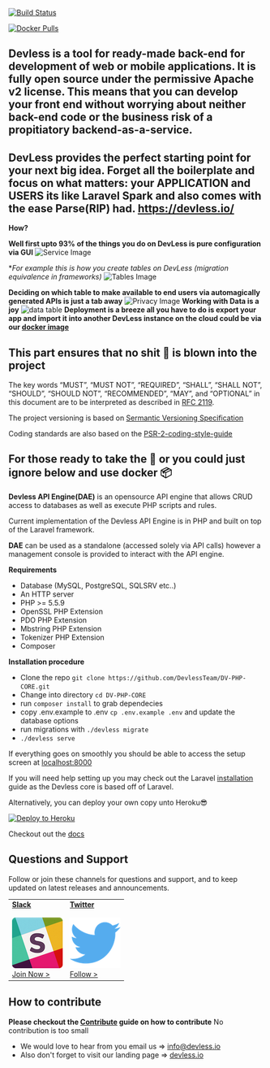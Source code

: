 [![Build Status](https://api.travis-ci.org/DevlessTeam/DV-PHP-CORE.svg?branch=master)](https://travis-ci.org/DevlessTeam/DV-PHP-CORE)
 
[![Docker Pulls](https://img.shields.io/docker/pulls/eddymens/devless.svg)](https://hub.docker.com/r/eddymens/devless/) 

## Devless is a tool for ready-made back-end for development of web or mobile applications. It is fully open source under the permissive Apache v2 license. This means that you can develop your front end without worrying about neither back-end code or the business risk of a propitiatory backend-as-a-service.

## DevLess provides the perfect starting point for your next big idea. Forget all the boilerplate and focus on what matters: your APPLICATION and USERS its like Laravel Spark and also comes with the ease Parse(RIP) had. https://devless.io/

**How?**

**Well first upto 93% of the things you do on DevLess is pure configuration via GUI**
![Service Image](http://fs5.directupload.net/images/161228/8rrzj4ms.png)

**For example this is how you create tables on DevLess (migration equivalence in frameworks)*
![Tables Image](http://fs5.directupload.net/images/161228/6mzzjt8c.png)

**Deciding on which table to make  available to end users via automagically generated APIs is just a tab away**
![Privacy Image](http://fs5.directupload.net/images/161228/7v3n3nzv.png)
 **Working with Data is a joy**
 ![data table](http://fs5.directupload.net/images/161228/8pzuahgt.png)
**Deployment is a breeze all you have to do is export your app and import it into another DevLess instance on the cloud could be via our [docker image](https://hub.docker.com/r/eddymens/devless/)**

## This part ensures that no shit 💩 is blown into the project
The key words “MUST”, “MUST NOT”, “REQUIRED”, “SHALL”, “SHALL NOT”, “SHOULD”, “SHOULD NOT”, “RECOMMENDED”, “MAY”, and “OPTIONAL” in this document are to be interpreted as described in [RFC 2119](https://tools.ietf.org/html/rfc2119).

The project versioning is based on [Sermantic Versioning Specification](http://semver.org/)

Coding standards are also based on the [PSR-2-coding-style-guide](https://github.com/php-fig/fig-standards/blob/master/accepted/PSR-2-coding-style-guide.md)

## For those ready to take the 💊 or you could just ignore below and use docker 📦
**Devless API Engine(DAE)** is an opensource API engine that allows CRUD access to databases as well as execute PHP scripts and rules. 

Current implementation of the Devless API Engine is in PHP and built on top of the Laravel framework. 

**DAE** can be used as a standalone (accessed solely via API calls) however a management console is provided to interact with the API engine.



**Requirements**
* Database (MySQL, PostgreSQL, SQLSRV etc..)
* An HTTP server
* PHP >= 5.5.9
* OpenSSL PHP Extension
* PDO PHP Extension
* Mbstring PHP Extension
* Tokenizer PHP Extension
* Composer

**Installation procedure**
* Clone the repo `git clone https://github.com/DevlessTeam/DV-PHP-CORE.git` 
* Change into directory `cd DV-PHP-CORE`
* run `composer install` to grab dependecies
* copy .env.example to .env `cp .env.example .env` and update the database options
* run migrations with `./devless migrate`
* `./devless serve`

If everything goes on smoothly you should be able to access the setup screen at [localhost:8000](http://localhost:8000)

If you will need help setting up you may check out the Laravel [installation](https://laravel.com/docs/5.1) guide as the Devless core is based off of Laravel.

Alternatively, you can deploy your own copy unto Heroku😎 

[![Deploy to Heroku](https://www.herokucdn.com/deploy/button.png)](https://heroku.com/deploy?template=https://github.com/DevlessTeam/DV-PHP-CORE/tree/heroku2)

Checkout out the [docs](https://devless.gitbooks.io/devless-docs-1-3-0/content/why-devless.html)

## Questions and Support
Follow or join these channels for questions and support, and to keep updated on latest releases and announcements.

<table class='equalwidth follow'>
  <tr>
		<td>
			<a href='https://slack.devless.io' target="_blank">
        <b>Slack</b><br><br>
        <img src='https://raw.githubusercontent.com/gliechtenstein/images/master/slack_smaller.png'>
        <br>
        Join Now >
      </a>
		</td>
		<td>
			<a target="_blank" href='https://www.twitter.com/devlessio'>
        <b>Twitter</b><br><br>
				<img src='https://raw.githubusercontent.com/gliechtenstein/images/master/twitter_smaller.png'>
        <br>
        Follow >
			</a>
		</td>
	</tr>
</table>

## How to contribute 
**Please checkout the [Contribute](https://guides.github.com/activities/contributing-to-open-source/) guide on how to contribute**
No contribution is too small 

* We would love to hear from  you email us ⇒ <info@devless.io>
* Also don't forget to visit our landing page ⇒ [devless.io](https://devless.io)
